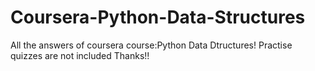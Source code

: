 # Coursera-Python-Data-Structures
All the answers of coursera course:Python Data Dtructures!
Practise quizzes are not included
Thanks!!
